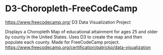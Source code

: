 # D3-Choropleth-FreeCodeCamp
https://www.freecodecamp.org/ D3 Data Visualization Project

Displays a Choropleth Map of educational attainment for ages 25 and older by county in the United States.
Uses D3 to create the map and then populate each county.
Made for FreeCodeCamp project. https://www.freecodecamp.org/certification/patrickp/data-visualization
